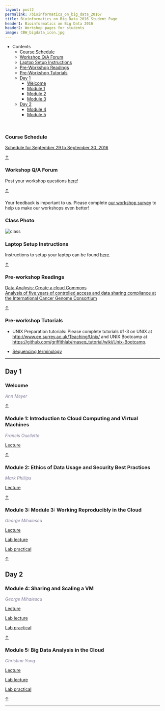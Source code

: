 ```yaml
---
layout: post2
permalink: /bioinformatics_on_big_data_2016/
title: Bioinformatics on Big Data 2016 Student Page
header1: Bioinformatics on Big Data 2016
header2: Workshop pages for students
image: CBW_bigdata_icon.jpg
---
```



<ul id="navmenu">
  <li><a id="back_to_top">Contents</a>
     <ul class="sub1">
     <li><a href="#course_schedule">Course Schedule</a></li>
     <li><a href="#q_a_forum">Workshop Q/A Forum</a></li>
     <li><a href="#laptop_setup">Laptop Setup Instructions</a></li>
     <li><a href="#pre_readings">Pre-Workshop Readings</a></li>
     <li><a href="#pre_tutorials">Pre-Workshop Tutorials</a></li>
      <li><a href="#day1">Day 1</a>
         <ul class="sub2">  
           <li><a href="#welcome">Welcome</a></li>
           <li><a href="#module_1">Module 1</a></li>
           <li><a href="#module_2">Module 2</a></li>
           <li><a href="#module_3">Module 3</a></li>
        </ul>
      </li>
       <li><a href="#day_2">Day 2</a>
          <ul class="sub2">
             <li><a href="#module_4">Module 4</a></li>
             <li><a href="#module_5">Module 5</a></li>
           </ul>
       </li>
    </ul>
  </li>
</ul>  

<br>
  
###  Course Schedule  <a id="course_schedule"></a>

<a href="http://bioinformatics-ca.github.io/bioinformatics_on_big_data_schedule_2016/">Schedule for September 29 to September 30, 2016</a>

[&uarr;](#back_to_top)

###  Workshop Q/A Forum <a id="q_a_forum"></a>

  Post your workshop questions <a href="https://noteapp.com/BigData2016">here</a>!

[&uarr;](#back_to_top)

###

Your feedback is important to us.  Please complete [our workshop survey](https://goo.gl/forms/OPdO9yY6DtwM4MkZ2) to help us make our workshops even better!

### Class Photo

![class](https://github.com/bioinformatics-ca/bioinformatics-ca.github.io/blob/master/2016_workshops/collaboratory/cbw-sept-29.jpg?raw=true)

###  Laptop Setup Instructions <a id="laptop_setup"></a>

  Instructions to setup your laptop can be found <a href="https://raw.githubusercontent.com/bioinformatics-ca/bioinformatics-ca.github.io/master/2016_workshops/collaboratory/laptop_setup.txt">here</a>.

[&uarr;](#back_to_top)

###  Pre-workshop Readings <a id="pre_readings"></a>

[Data Analysis: Create a cloud Commons](http://www.ncbi.nlm.nih.gov/pubmed/26156357)   
[Analysis of five years of controlled access and data sharing compliance at the International Cancer Genome Consortium](http://www.ncbi.nlm.nih.gov/pubmed/26906679)   


[&uarr;](#back_to_top)

###  Pre-workshop Tutorials <a id="pre_tutorials"></a>


* UNIX Preparation tutorials: Please complete tutorials #1-3 on UNIX at http://www.ee.surrey.ac.uk/Teaching/Unix/ and UNIX Bootcamp at https://github.com/griffithlab/rnaseq_tutorial/wiki/Unix-Bootcamp.

* [Sequencing terminology](http://www.ncbi.nlm.nih.gov/projects/genome/glossary.shtml)

***

##  Day 1 <a id="day_1"></a>

###  Welcome <a id="welcome"></a>

  *<font color="#827e9c">Ann Meyer</font>* 
<br>

[&uarr;](#back_to_top)

###  Module 1: Introduction to Cloud Computing and Virtual Machines <a id="module_1"></a>

   *<font color="#827e9c">Francis Ouellette</font>*

  [Lecture](https://bioinformatics.ca/big-data-module-1-2016)  

[&uarr;](#back_to_top)

###  Module 2: Ethics of Data Usage and Security Best Practices <a id="module_2"></a>

   *<font color="#827e9c">Mark Phillips</font>*
   
  [Lecture](https://bioinformatics.ca/big-data-module-2-2016)

[&uarr;](#back_to_top)

###  Module 3: Module 3: Working Reproducibly in the Cloud <a id="module_3"></a>

   *<font color="#827e9c">George Mihaiescu</font>*

  [Lecture](https://bioinformatics.ca/big-data-module-3-2016)
  
  [Lab lecture](https://bioinformatics.ca/big-data-module-3-lab-2016)  

  [Lab practical](http://bioinformatics-ca.github.io/bioinformatics_on_big_data_module3_lab/)  

[&uarr;](#back_to_top)

##  Day 2 <a id="day_2"></a>

###  Module 4: Sharing and Scaling a VM <a id="module_4"></a>

   *<font color="#827e9c">George Mihaiescu</font>*
  
  [Lecture](https://bioinformatics.ca/big-data-module-4-2016)  

  [Lab lecture](https://bioinformatics.ca/big-data-module-4-lab-2016)

  [Lab practical](http://bioinformatics-ca.github.io/bioinformatics_on_big_data_module4_lab/)

[&uarr;](#back_to_top)

###  Module 5: Big Data Analysis in the Cloud <a id="module_5"></a>

   *<font color="#827e9c">Christina Yung</font>*
 
 [Lecture](https://bioinformatics.ca/big-data-module-5-2016)  
 
 [Lab lecture](https://bioinformatics.ca/big-data-module-5-lab-2016)  

 [Lab practical](http://bioinformatics-ca.github.io/bioinformatics_on_big_data_module5_lab/)

[&uarr;](#back_to_top)

 ***
